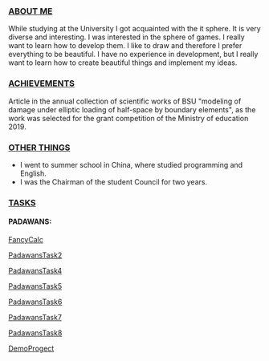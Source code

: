 

### <u> ABOUT ME </u>
<p>
   While studying at the University I got acquainted with the it sphere. It is very diverse and interesting. I was interested in the sphere of games. I really want to learn how to develop them. I like to draw and therefore I prefer everything to be beautiful. I have no experience in development, but I really want to learn how to create beautiful things and implement my ideas.
</p>

### <u> ACHIEVEMENTS </u>
<p>
	Article in the annual collection of scientific works of BSU "modeling of damage under elliptic loading of half-space by boundary elements", as the work was selected for the grant competition of the Ministry of education 2019.
</p>

### <u> OTHER THINGS </u>
<p>
	<ul>
	<li>I went to summer school in China, where studied programming and English.</li>
    <li> I was the Chairman of the student Council for two years.</li>
    </ul> 
</p>

### <u> TASKS </u> 
#### PADAWANS:
<a href = "https://github.com/HelenSolovey/FancyCalc">FancyCalc</a>

<a href = "https://github.com/HelenSolovey/PadawansTask2">PadawansTask2</a>
 
<a href = "https://github.com/HelenSolovey/-PadawansTask4">PadawansTask4</a>

<a href = "https://github.com/HelenSolovey/-PadawansTask5">PadawansTask5</a>

<a href = "https://github.com/HelenSolovey/-PadawansTask6">PadawansTask6</a>

<a href = "https://github.com/HelenSolovey/-PadawansTask6">PadawansTask7</a>

<a href = "https://github.com/HelenSolovey/-PadawansTask6">PadawansTask8</a>

<a href = "https://github.com/HelenSolovey/DemoProgect">DemoProgect</a>











